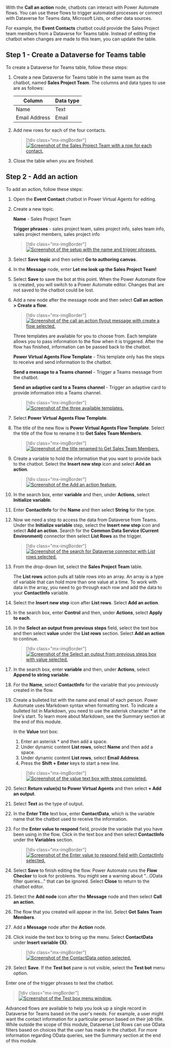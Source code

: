 With the **Call an action** node, chatbots can interact with Power Automate flows. You can use these flows to trigger automated processes or connect with Dataverse for Teams data, Microsoft Lists, or other data sources.

For example, the **Event Contacts** chatbot could provide the Sales Project team members from a Dataverse for Teams table. Instead of editing the chatbot when changes are made to this team, you can update the table.

## Step 1 - Create a Dataverse for Teams table

To create a Dataverse for Teams table, follow these steps:

1. Create a new Dataverse for Teams table in the same team as the chatbot, named **Sales Project Team**. The columns and data types to use are as follows:

	|     Column           |     Data type    |
	|----------------------|------------------|
	|     Name             |     Text         |
	|     Email Address    |     Email        |

1. Add new rows for each of the four contacts.
    
	> [!div class="mx-imgBorder"]
	> [![Screenshot of the Sales Project Team with a row for each contact.](../media/image-21.png)](../media/image-21.png#lightbox)

1. Close the table when you are finished.

## Step 2 - Add an action 

To add an action, follow these steps:

1. Open the **Event Contact** chatbot in Power Virtual Agents for editing.

1. Create a new topic.

    **Name** - Sales Project Team

    **Trigger phrases** - sales project team, sales project info, sales team info, sales project members, sales project info
    
	> [!div class="mx-imgBorder"]
	> [![Screenshot of the setup with the name and trigger phrases.](../media/image-22.png)](../media/image-22.png#lightbox)

1. Select **Save topic** and then select **Go to authoring canvas**.

1. In the **Message** node, enter **Let me look up the Sales Project Team!**

1. Select **Save** to save the bot at this point. When the Power Automate flow is created, you will switch to a Power Automate editor. Changes that are not saved to the chatbot could be lost.

1. Add a new node after the message node and then select **Call an action > Create a flow**.
    
	> [!div class="mx-imgBorder"]
	> [![Screenshot of the call an action flyout message with create a flow selected.](../media/image-23.png)](../media/image-23.png#lightbox)
    
    Three templates are available for you to choose from. Each template allows you to pass information to the flow when it is triggered. After the flow has finished, information can be passed back to the chatbot.
    
    **Power Virtual Agents Flow Template** - This template only has the steps to receive and send information to the chatbot.

    **Send a message to a Teams channel** - Trigger a Teams message from the chatbot.

    **Send an adaptive card to a Teams channel** - Trigger an adaptive card to provide information into a Teams channel.
    
	> [!div class="mx-imgBorder"]
	> [![Screenshot of the three available templates.](../media/image-24.png)](../media/image-24.png#lightbox)

1. Select **Power Virtual Agents Flow Template**.

1. The title of the new flow is **Power Virtual Agents Flow Template**. Select the title of the flow to rename it to **Get Sales Team Members**.
    
	> [!div class="mx-imgBorder"]
	> [![Screenshot of the title renamed to Get Sales Team Members.](../media/image-25.png)](../media/image-25.png#lightbox)

1. Create a variable to hold the information that you want to provide back to the chatbot. Select the **Insert new step** icon and select **Add an action**.
    
	> [!div class="mx-imgBorder"]
	> [![Screenshot of the Add an action feature.](../media/image-26.png)](../media/image-26.png#lightbox)

1. In the search box, enter **variable** and then, under **Actions**, select **Initialize variable**.

1. Enter **ContactInfo** for the **Name** and then select **String** for the type.

1. Now we need a step to access the data from Dataverse from Teams. Under the **Initialize variable** step, select the **Insert new step** icon and select **Add an action**. Search for the **Common Data Service (Current Environment)** connector then select **List Rows** as the trigger. 
    
	> [!div class="mx-imgBorder"]
	> [![Screenshot of the search for Dataverse connector with List rows selected.](../media/image-27.png)](../media/image-27.png#lightbox)

1. From the drop-down list, select the **Sales Project Team** table.
    
    The **List rows** action pulls all table rows into an array. An array is a type of variable that can hold more than one value at a time. To work with data in the array, you need to go through each row and add the data to your **ContactInfo** variable.

1. Select the **Insert new step** icon after **List rows**. Select **Add an action**.

1. In the search box, enter **Control** and then, under **Actions**, select **Apply to each**.

1. In the **Select an output from previous steps** field, select the text box and then select **value** under the **List rows** section. Select **Add an action** to continue.
    
	> [!div class="mx-imgBorder"]
	> [![Screenshot of the Select an output from previous steps box with value selected.](../media/image-28.png)](../media/image-28.png#lightbox)

1. In the search box, enter **variable** and then, under **Actions**, select **Append to string variable**.

1. For the **Name**, select **ContactInfo** for the variable that you previously created in the flow.

1. Create a bulleted list with the name and email of each person. Power Automate uses Markdown syntax when formatting text. To indicate a bulleted list in Markdown, you need to use the asterisk character \* at the line's start. To learn more about Markdown, see the Summary section at the end of this module.
    
    In the **Value** text box:
    
    1. Enter an asterisk \* and then add a space.
    1. Under dynamic content **List rows**, select **Name** and then add a space.
    1. Under dynamic content **List rows**, select **Email Address**.
    1. Press the **Shift + Enter** keys to start a new line.
    
	> [!div class="mx-imgBorder"]
	> [![Screenshot of the value text box with steps completed.](../media/image-29.png)](../media/image-29.png#lightbox)

1. Select **Return value(s) to Power Virtual Agents** and then select **+ Add an output**.

1. Select **Text** as the type of output.

1. In the **Enter Title** text box, enter **ContactData**, which is the variable name that the chatbot used to receive the information.

1. For the **Enter value to respond** field, provide the variable that you have been using in the flow. Click in the text box and then select **ContactInfo** under the **Variables** section.
    
	> [!div class="mx-imgBorder"]
	> [![Screenshot of the Enter value to respond field with ContactInfo selected.](../media/image-30.png)](../media/image-30.png#lightbox)

1. Select **Save** to finish editing the flow. Power Automate runs the **Flow Checker** to look for problems. You might see a warning about "...OData filter queries..." that can be ignored. Select **Close** to return to the chatbot editor.

1. Select the **Add node** icon after the **Message** node and then select **Call an action**.

1. The flow that you created will appear in the list. Select **Get Sales Team Members**.

1. Add a **Message** node after the **Action** node.

1. Click inside the text box to bring up the menu. Select **ContactData** under **Insert variable {X}**.
    
	> [!div class="mx-imgBorder"]
	> [![Screenshot of the ContactData option selected.](../media/image-31.png)](../media/image-31.png#lightbox)

1. Select **Save**. If the **Test bot** pane is not visible, select the **Test bot** menu option.

Enter one of the trigger phrases to test the chatbot.

> [!div class="mx-imgBorder"]
> [![Screenshot of the Test box menu window.](../media/image-32.png)](../media/image-32.png#lightbox)

Advanced flows are available to help you look up a single record in Dataverse for Teams based on the user's needs. For example, a user might want the contact information for a particular person based on their job title. While outside the scope of this module, Dataverse List Rows can use OData filters based on choices that the user has made in the chatbot. For more information regarding OData queries, see the Summary section at the end of this module.

